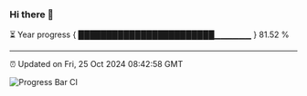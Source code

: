 ### Hi there 👋

⏳ Year progress { ████████████████████████▁▁▁▁▁▁ } 81.52 %

---

⏰ Updated on Fri, 25 Oct 2024 08:42:58 GMT

![Progress Bar CI](https://github.com/IshwaranRudhara/GIT-ACTION/workflows/Progress%20Bar%20CI/badge.svg)

